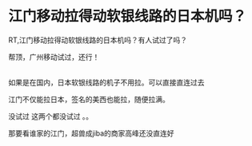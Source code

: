 # 江门移动拉得动软银线路的日本机吗？


RT,江门移动拉得动软银线路的日本机吗？有人试过了吗？

帮顶，广州移动试过，还行！<br />
<br />
<img src="static/image/smiley/default/time.gif" smilieid="15" border="0" alt="" /><img src="static/image/smiley/default/time.gif" smilieid="15" border="0" alt="" /><img src="static/image/smiley/default/time.gif" smilieid="15" border="0" alt="" />

如果是在国内，日本软银线路的机子不用拉。可以直接直连过去

江门不仅能拉日本，签名的美西也能拉，随便拉满。

没试过 这两个都没试过 。。<img id="aimg_V5j5E" onclick="zoom(this, this.src, 0, 0, 0)" class="zoom" src="https://cdn.jsdelivr.net/gh/hishis/forum-master/public/images/patch.gif" onmouseover="img_onmouseoverfunc(this)" onload="thumbImg(this)" border="0" alt="" />

那要看谁家的江门，超兽成jiba的商家高峰还没直连好
